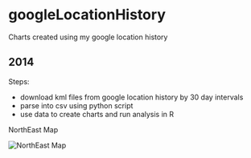 googleLocationHistory
=====================

Charts created using my google location history


2014
---

Steps:
- download kml files from google location history by 30 day intervals
- parse into csv using python script
- use data to create charts and run analysis in R

NorthEast Map

![NorthEast Map](/imgs/NorthEast.png)

